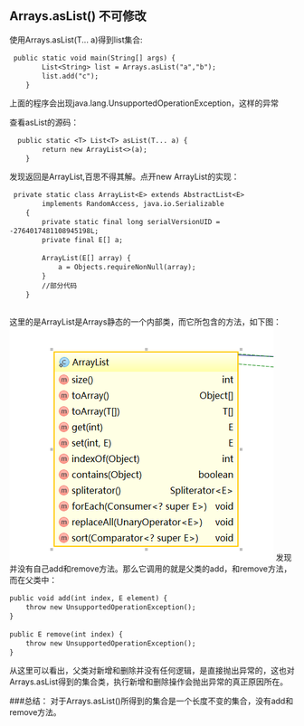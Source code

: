 ## Arrays.asList() 不可修改

使用Arrays.asList(T... a)得到list集合:
```
 public static void main(String[] args) {
        List<String> list = Arrays.asList("a","b");
        list.add("c");
    }
```
上面的程序会出现java.lang.UnsupportedOperationException，这样的异常

查看asList的源码：
```
  public static <T> List<T> asList(T... a) {
        return new ArrayList<>(a);
    }
```
发现返回是ArrayList,百思不得其解。点开new ArrayList的实现：
```
 private static class ArrayList<E> extends AbstractList<E>
        implements RandomAccess, java.io.Serializable
    {
        private static final long serialVersionUID = -2764017481108945198L;
        private final E[] a;

        ArrayList(E[] array) {
            a = Objects.requireNonNull(array);
        }
        //部分代码
    }
    
```
这里的是ArrayList是Arrays静态的一个内部类，而它所包含的方法，如下图：
![avatar](./images/arrays-aslist-method.png)
发现并没有自己add和remove方法。那么它调用的就是父类的add，和remove方法，而在父类中：
```
public void add(int index, E element) {
    throw new UnsupportedOperationException();
}

public E remove(int index) {
    throw new UnsupportedOperationException();
}
```
从这里可以看出，父类对新增和删除并没有任何逻辑，是直接抛出异常的，这也对Arrays.asList得到的集合类，执行新增和删除操作会抛出异常的真正原因所在。

###总结：
对于Arrays.asList()所得到的集合是一个长度不变的集合，没有add和remove方法。